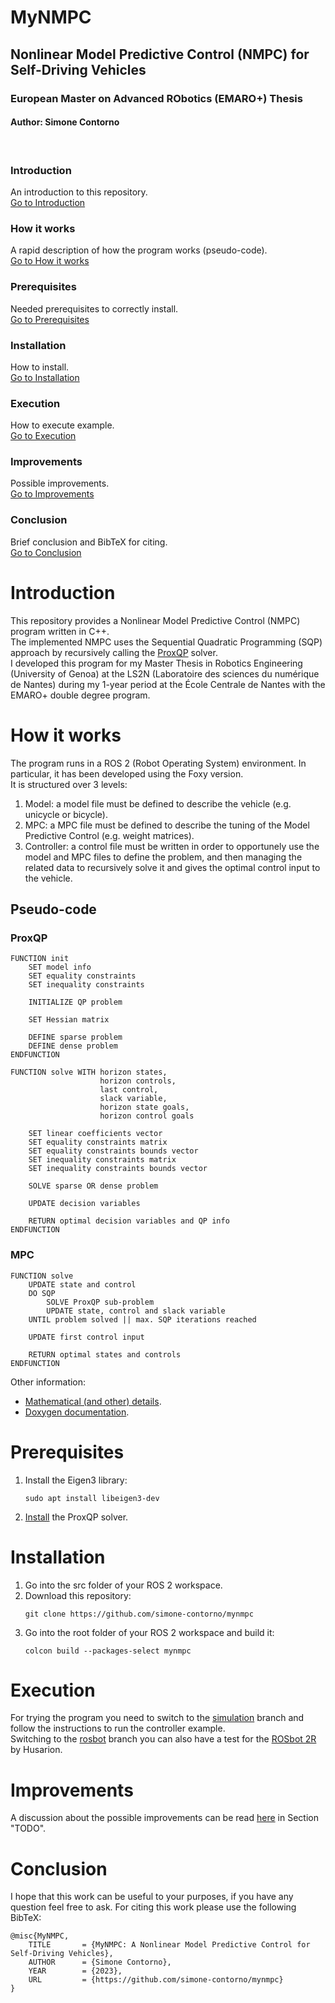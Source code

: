 # MyNMPC
## Nonlinear Model Predictive Control (NMPC) for Self-Driving Vehicles
### European Master on Advanced RObotics (EMARO+) Thesis
#### Author: Simone Contorno

<br>

### Introduction
An introduction to this repository.<br>
[Go to Introduction](#intro)

### How it works
A rapid description of how the program works (pseudo-code).<br>
[Go to How it works](#how)

### Prerequisites
Needed prerequisites to correctly install.<br>
[Go to Prerequisites](#pre)

### Installation
How to install.<br>
[Go to Installation](#installation)

### Execution
How to execute example.<br>
[Go to Execution](#execution)

### Improvements
Possible improvements.<br>
[Go to Improvements](#improve)

### Conclusion
Brief conclusion and BibTeX for citing.<br>
[Go to Conclusion](#conclusion)

<a name="intro"></a>
# Introduction

This repository provides a Nonlinear Model Predictive Control (NMPC) program written in C++. <br>
The implemented NMPC uses the Sequential Quadratic Programming (SQP) approach by recursively calling the <a href="https://hal.inria.fr/hal-03683733/file/Yet_another_QP_solver_for_robotics_and_beyond.pdf">ProxQP</a> solver. <br>
I developed this program for my Master Thesis in Robotics Engineering (University of Genoa) at the LS2N (Laboratoire des sciences du numérique de Nantes) during my 1-year period at the École Centrale de Nantes with the EMARO+ double degree program. 

<a name="how"></a>
# How it works

The program runs in a ROS 2 (Robot Operating System) environment. In particular, it has been developed using the Foxy version. <br>
It is structured over 3 levels:
<ol>
    <li>Model: a model file must be defined to describe the vehicle (e.g. unicycle or bicycle).</li>
    <li>MPC: a MPC file must be defined to describe the tuning of the Model Predictive Control (e.g. weight matrices).</li>
    <li>Controller: a control file must be written in order to opportunely use the model and MPC files to define the problem, and then managing the related data to recursively solve it and gives the optimal control input to the vehicle.</li>
</ol>

## Pseudo-code

### ProxQP
<pre><code>FUNCTION init
    SET model info
    SET equality constraints
    SET inequality constraints

    INITIALIZE QP problem
    
    SET Hessian matrix
    
    DEFINE sparse problem
    DEFINE dense problem
ENDFUNCTION

FUNCTION solve WITH horizon states,
                    horizon controls,
                    last control,
                    slack variable,
                    horizon state goals,
                    horizon control goals

    SET linear coefficients vector
    SET equality constraints matrix
    SET equality constraints bounds vector
    SET inequality constraints matrix
    SET inequality constraints bounds vector

    SOLVE sparse OR dense problem

    UPDATE decision variables
    
    RETURN optimal decision variables and QP info
ENDFUNCTION
</code></pre>

### MPC
<pre><code>FUNCTION solve
    UPDATE state and control 
    DO SQP
        SOLVE ProxQP sub-problem
        UPDATE state, control and slack variable 
    UNTIL problem solved || max. SQP iterations reached

    UPDATE first control input 

    RETURN optimal states and controls
ENDFUNCTION
</code></pre>

Other information:
<ul>
    <li><a href="TODO">Mathematical (and other) details</a>.</li>
    <li><a href="https://simone-contorno.github.io/mynmpc/">Doxygen documentation</a>.</li>
</ul>

<a name="pre"></a>
# Prerequisites

<ol>
    <li>Install the Eigen3 library:
    <pre><code>sudo apt install libeigen3-dev</code></pre>
    </li>
    <li><a href="https://github.com/Simple-Robotics/proxsuite">Install</a> the ProxQP solver.<br></li>
</ol>

<a name="installation"></a>
# Installation 

<ol>
    <li>Go into the src folder of your ROS 2 workspace.<br></li> 
    <li>Download this repository:
    <pre><code>git clone https://github.com/simone-contorno/mynmpc</code></pre>
    </li>
    <li>Go into the root folder of your ROS 2 workspace and build it: 
    <pre><code>colcon build --packages-select mynmpc</code></pre>
    </li>
</ol>

<a name="execution"></a>
# Execution

For trying the program you need to switch to the <a href="https://github.com/simone-contorno/mynmpc/tree/simulation">simulation</a> branch and follow the instructions to run the controller example. <br>
Switching to the <a href="https://github.com/simone-contorno/mynmpc/tree/rosbot">rosbot</a> branch you can also have a test for the <a href="https://husarion.com/manuals/rosbot/">ROSbot 2R</a> by Husarion.

<a name="improve"></a>
# Improvements

A discussion about the possible improvements can be read <a href="TODO">here</a> in Section "TODO".

<a name="consclusion"></a>
# Conclusion
I hope that this work can be useful to your purposes, if you have any question feel free to ask. For citing this work please use the following BibTeX:

<pre><code>@misc{MyNMPC,
    TITLE       = {MyNMPC: A Nonlinear Model Predictive Control for Self-Driving Vehicles},
    AUTHOR      = {Simone Contorno},
    YEAR        = {2023},
    URL         = {https://github.com/simone-contorno/mynmpc}
}
</code></pre>